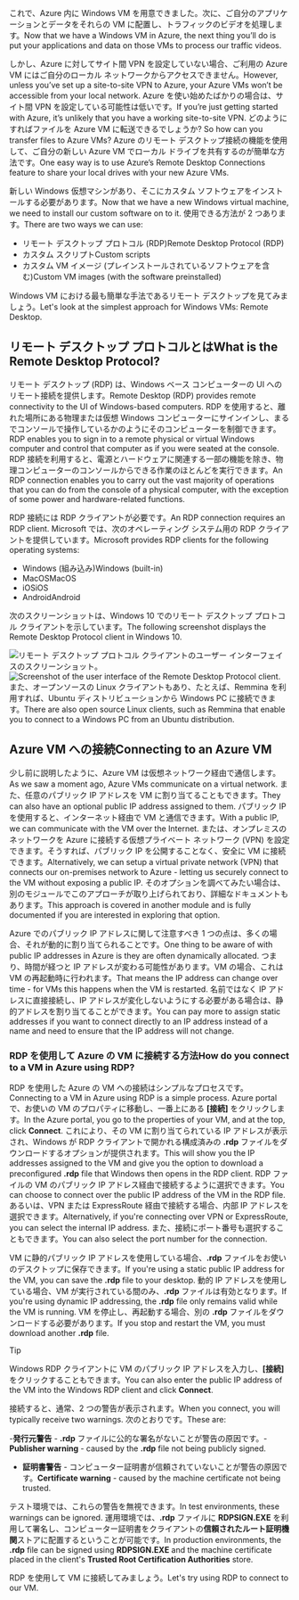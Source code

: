 <span data-ttu-id="242f0-101">これで、Azure 内に Windows VM を用意できました。次に、ご自分のアプリケーションとデータをそれらの VM に配置し、トラフィックのビデオを処理します。</span><span class="sxs-lookup"><span data-stu-id="242f0-101">Now that we have a Windows VM in Azure, the next thing you’ll do is put your applications and data on those VMs to process our traffic videos.</span></span> 

<span data-ttu-id="242f0-102">しかし、Azure に対してサイト間 VPN を設定していない場合、ご利用の Azure VM にはご自分のローカル ネットワークからアクセスできません。</span><span class="sxs-lookup"><span data-stu-id="242f0-102">However, unless you’ve set up a site-to-site VPN to Azure, your Azure VMs won’t be accessible from your local network.</span></span> <span data-ttu-id="242f0-103">Azure を使い始めたばかりの場合は、サイト間 VPN を設定している可能性は低いです。</span><span class="sxs-lookup"><span data-stu-id="242f0-103">If you’re just getting started with Azure, it’s unlikely that you have a working site-to-site VPN.</span></span> <span data-ttu-id="242f0-104">どのようにすればファイルを Azure VM に転送できるでしょうか? </span><span class="sxs-lookup"><span data-stu-id="242f0-104">So how can you transfer files to Azure VMs?</span></span> <span data-ttu-id="242f0-105">Azure のリモート デスクトップ接続の機能を使用して、ご自分の新しい Azure VM でローカル ドライブを共有するのが簡単な方法です。</span><span class="sxs-lookup"><span data-stu-id="242f0-105">One easy way is to use Azure’s Remote Desktop Connections feature to share your local drives with your new Azure VMs.</span></span>

<span data-ttu-id="242f0-106">新しい Windows 仮想マシンがあり、そこにカスタム ソフトウェアをインストールする必要があります。</span><span class="sxs-lookup"><span data-stu-id="242f0-106">Now that we have a new Windows virtual machine, we need to install our custom software on to it.</span></span> <span data-ttu-id="242f0-107">使用できる方法が 2 つあります。</span><span class="sxs-lookup"><span data-stu-id="242f0-107">There are two ways we can use:</span></span>

- <span data-ttu-id="242f0-108">リモート デスクトップ プロトコル (RDP)</span><span class="sxs-lookup"><span data-stu-id="242f0-108">Remote Desktop Protocol (RDP)</span></span>
- <span data-ttu-id="242f0-109">カスタム スクリプト</span><span class="sxs-lookup"><span data-stu-id="242f0-109">Custom scripts</span></span>
- <span data-ttu-id="242f0-110">カスタム VM イメージ (プレインストールされているソフトウェアを含む)</span><span class="sxs-lookup"><span data-stu-id="242f0-110">Custom VM images (with the software preinstalled)</span></span>

<span data-ttu-id="242f0-111">Windows VM における最も簡単な手法であるリモート デスクトップを見てみましょう。</span><span class="sxs-lookup"><span data-stu-id="242f0-111">Let's look at the simplest approach for Windows VMs: Remote Desktop.</span></span>

## <a name="what-is-the-remote-desktop-protocol"></a><span data-ttu-id="242f0-112">リモート デスクトップ プロトコルとは</span><span class="sxs-lookup"><span data-stu-id="242f0-112">What is the Remote Desktop Protocol?</span></span>

<span data-ttu-id="242f0-113">リモート デスクトップ (RDP) は、Windows ベース コンピューターの UI へのリモート接続を提供します。</span><span class="sxs-lookup"><span data-stu-id="242f0-113">Remote Desktop (RDP) provides remote connectivity to the UI of Windows-based computers.</span></span> <span data-ttu-id="242f0-114">RDP を使用すると、離れた場所にある物理または仮想 Windows コンピューターにサインインし、まるでコンソールで操作しているかのようにそのコンピューターを制御できます。</span><span class="sxs-lookup"><span data-stu-id="242f0-114">RDP enables you to sign in to a remote physical or virtual Windows computer and control that computer as if you were seated at the console.</span></span> <span data-ttu-id="242f0-115">RDP 接続を利用すると、電源とハードウェアに関連する一部の機能を除き、物理コンピューターのコンソールからできる作業のほとんどを実行できます。</span><span class="sxs-lookup"><span data-stu-id="242f0-115">An RDP connection enables you to carry out the vast majority of operations that you can do from the console of a physical computer, with the exception of some power and hardware-related functions.</span></span>

<span data-ttu-id="242f0-116">RDP 接続には RDP クライアントが必要です。</span><span class="sxs-lookup"><span data-stu-id="242f0-116">An RDP connection requires an RDP client.</span></span> <span data-ttu-id="242f0-117">Microsoft では、次のオペレーティング システム用の RDP クライアントを提供しています。</span><span class="sxs-lookup"><span data-stu-id="242f0-117">Microsoft provides RDP clients for the following operating systems:</span></span>

- <span data-ttu-id="242f0-118">Windows (組み込み)</span><span class="sxs-lookup"><span data-stu-id="242f0-118">Windows (built-in)</span></span>
- <span data-ttu-id="242f0-119">MacOS</span><span class="sxs-lookup"><span data-stu-id="242f0-119">MacOS</span></span>
- <span data-ttu-id="242f0-120">iOS</span><span class="sxs-lookup"><span data-stu-id="242f0-120">iOS</span></span>
- <span data-ttu-id="242f0-121">Android</span><span class="sxs-lookup"><span data-stu-id="242f0-121">Android</span></span>

<span data-ttu-id="242f0-122">次のスクリーンショットは、Windows 10 でのリモート デスクトップ プロトコル クライアントを示しています。</span><span class="sxs-lookup"><span data-stu-id="242f0-122">The following screenshot displays the Remote Desktop Protocol client in Windows 10.</span></span>

<span data-ttu-id="242f0-123">![リモート デスクトップ プロトコル クライアントのユーザー インターフェイスのスクリーンショット。](../media/4-rdp-client.png)</span><span class="sxs-lookup"><span data-stu-id="242f0-123">![Screenshot of the user interface of the Remote Desktop Protocol client.](../media/4-rdp-client.png)</span></span>
<span data-ttu-id="242f0-124">また、オープンソースの Linux クライアントもあり、たとえば、Remmina を利用すれば、Ubuntu ディストリビューションから Windows PC に接続できます。</span><span class="sxs-lookup"><span data-stu-id="242f0-124">There are also open source Linux clients, such as Remmina that enable you to connect to a Windows PC from an Ubuntu distribution.</span></span>

## <a name="connecting-to-an-azure-vm"></a><span data-ttu-id="242f0-125">Azure VM への接続</span><span class="sxs-lookup"><span data-stu-id="242f0-125">Connecting to an Azure VM</span></span>

<span data-ttu-id="242f0-126">少し前に説明したように、Azure VM は仮想ネットワーク経由で通信します。</span><span class="sxs-lookup"><span data-stu-id="242f0-126">As we saw a moment ago, Azure VMs communicate on a virtual network.</span></span> <span data-ttu-id="242f0-127">また、任意のパブリック IP アドレスを VM に割り当てることもできます。</span><span class="sxs-lookup"><span data-stu-id="242f0-127">They can also have an optional public IP address assigned to them.</span></span> <span data-ttu-id="242f0-128">パブリック IP を使用すると、インターネット経由で VM と通信できます。</span><span class="sxs-lookup"><span data-stu-id="242f0-128">With a public IP, we can communicate with the VM over the Internet.</span></span> <span data-ttu-id="242f0-129">または、オンプレミスのネットワークを Azure に接続する仮想プライベート ネットワーク (VPN) を設定できます。そうすれば、パブリック IP を公開することなく、安全に VM に接続できます。</span><span class="sxs-lookup"><span data-stu-id="242f0-129">Alternatively, we can setup a virtual private network (VPN) that connects our on-premises network to Azure - letting us securely connect to the VM without exposing a public IP.</span></span> <span data-ttu-id="242f0-130">そのオプションを調べてみたい場合は、別のモジュールでこのアプローチが取り上げられており、詳細なドキュメントもあります。</span><span class="sxs-lookup"><span data-stu-id="242f0-130">This approach is covered in another module and is fully documented if you are interested in exploring that option.</span></span>

<span data-ttu-id="242f0-131">Azure でのパブリック IP アドレスに関して注意すべき 1 つの点は、多くの場合、それが動的に割り当てられることです。</span><span class="sxs-lookup"><span data-stu-id="242f0-131">One thing to be aware of with public IP addresses in Azure is they are often dynamically allocated.</span></span> <span data-ttu-id="242f0-132">つまり、時間が経つと IP アドレスが変わる可能性があります。VM の場合、これは VM の再起動時に行われます。</span><span class="sxs-lookup"><span data-stu-id="242f0-132">That means the IP address can change over time - for VMs this happens when the VM is restarted.</span></span> <span data-ttu-id="242f0-133">名前ではなく IP アドレスに直接接続し、IP アドレスが変化しないようにする必要がある場合は、静的アドレスを割り当てることができます。</span><span class="sxs-lookup"><span data-stu-id="242f0-133">You can pay more to assign static addresses if you want to connect directly to an IP address instead of a name and need to ensure that the IP address will not change.</span></span>

### <a name="how-do-you-connect-to-a-vm-in-azure-using-rdp"></a><span data-ttu-id="242f0-134">RDP を使用して Azure の VM に接続する方法</span><span class="sxs-lookup"><span data-stu-id="242f0-134">How do you connect to a VM in Azure using RDP?</span></span>

<span data-ttu-id="242f0-135">RDP を使用した Azure の VM への接続はシンプルなプロセスです。</span><span class="sxs-lookup"><span data-stu-id="242f0-135">Connecting to a VM in Azure using RDP is a simple process.</span></span> <span data-ttu-id="242f0-136">Azure portal で、お使いの VM のプロパティに移動し、一番上にある **[接続]** をクリックします。</span><span class="sxs-lookup"><span data-stu-id="242f0-136">In the Azure portal, you go to the properties of your VM, and at the top, click **Connect**.</span></span> <span data-ttu-id="242f0-137">これにより、その VM に割り当てられている IP アドレスが表示され、Windows が RDP クライアントで開かれる構成済みの **.rdp** ファイルをダウンロードするオプションが提供されます。</span><span class="sxs-lookup"><span data-stu-id="242f0-137">This will show you the IP addresses assigned to the VM and give you the option to download a preconfigured **.rdp** file that Windows then opens in the RDP client.</span></span> <span data-ttu-id="242f0-138">RDP ファイルの VM のパブリック IP アドレス経由で接続するように選択できます。</span><span class="sxs-lookup"><span data-stu-id="242f0-138">You can choose to connect over the public IP address of the VM in the RDP file.</span></span> <span data-ttu-id="242f0-139">あるいは、VPN または ExpressRoute 経由で接続する場合、内部 IP アドレスを選択できます。</span><span class="sxs-lookup"><span data-stu-id="242f0-139">Alternatively, if you're connecting over VPN or ExpressRoute, you can select the internal IP address.</span></span> <span data-ttu-id="242f0-140">また、接続にポート番号も選択することもできます。</span><span class="sxs-lookup"><span data-stu-id="242f0-140">You can also select the port number for the connection.</span></span>

<span data-ttu-id="242f0-141">VM に静的パブリック IP アドレスを使用している場合、**.rdp** ファイルをお使いのデスクトップに保存できます。</span><span class="sxs-lookup"><span data-stu-id="242f0-141">If you're using a static public IP address for the VM, you can save the **.rdp** file to your desktop.</span></span> <span data-ttu-id="242f0-142">動的 IP アドレスを使用している場合、VM が実行されている間のみ、**.rdp** ファイルは有効となります。</span><span class="sxs-lookup"><span data-stu-id="242f0-142">If you're using dynamic IP addressing, the **.rdp** file only remains valid while the VM is running.</span></span> <span data-ttu-id="242f0-143">VM を停止し、再起動する場合、別の **.rdp** ファイルをダウンロードする必要があります。</span><span class="sxs-lookup"><span data-stu-id="242f0-143">If you stop and restart the VM, you must download another **.rdp** file.</span></span>

> [!TIP]
> <span data-ttu-id="242f0-144">Windows RDP クライアントに VM のパブリック IP アドレスを入力し、**[接続]** をクリックすることもできます。</span><span class="sxs-lookup"><span data-stu-id="242f0-144">You can also enter the public IP address of the VM into the Windows RDP client and click **Connect**.</span></span>

<span data-ttu-id="242f0-145">接続すると、通常、2 つの警告が表示されます。</span><span class="sxs-lookup"><span data-stu-id="242f0-145">When you connect, you will typically receive two warnings.</span></span> <span data-ttu-id="242f0-146">次のとおりです。</span><span class="sxs-lookup"><span data-stu-id="242f0-146">These are:</span></span>

<span data-ttu-id="242f0-147">-**発行元警告** - **.rdp** ファイルに公的な署名がないことが警告の原因です。</span><span class="sxs-lookup"><span data-stu-id="242f0-147">-**Publisher warning** - caused by the **.rdp** file not being publicly signed.</span></span>
- <span data-ttu-id="242f0-148">**証明書警告** - コンピューター証明書が信頼されていないことが警告の原因です。</span><span class="sxs-lookup"><span data-stu-id="242f0-148">**Certificate warning** - caused by the machine certificate not being trusted.</span></span>

<span data-ttu-id="242f0-149">テスト環境では、これらの警告を無視できます。</span><span class="sxs-lookup"><span data-stu-id="242f0-149">In test environments, these warnings can be ignored.</span></span> <span data-ttu-id="242f0-150">運用環境では、**.rdp** ファイルに **RDPSIGN.EXE** を利用して署名し、コンピューター証明書をクライアントの**信頼されたルート証明機関**ストアに配置するということが可能です。</span><span class="sxs-lookup"><span data-stu-id="242f0-150">In production environments, the **.rdp** file can be signed using **RDPSIGN.EXE** and the machine certificate placed in the client's **Trusted Root Certification Authorities** store.</span></span>

<span data-ttu-id="242f0-151">RDP を使用して VM に接続してみましょう。</span><span class="sxs-lookup"><span data-stu-id="242f0-151">Let's try using RDP to connect to our VM.</span></span>